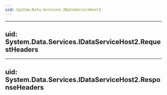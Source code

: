```yaml
---
uid: System.Data.Services.IDataServiceHost2
---
```


---
uid: System.Data.Services.IDataServiceHost2.RequestHeaders
---

---
uid: System.Data.Services.IDataServiceHost2.ResponseHeaders
---
